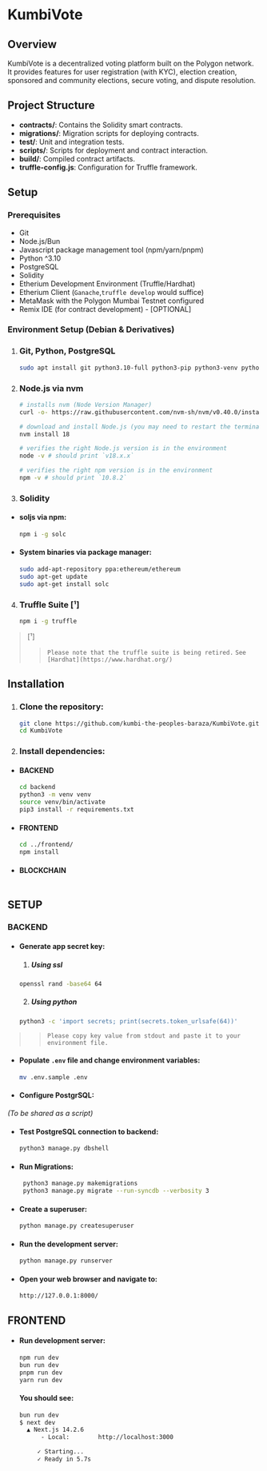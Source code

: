 # KumbiVote

## Overview

KumbiVote is a decentralized voting platform built on the Polygon network. It provides features for user registration (with KYC), election creation, sponsored and community elections, secure voting, and dispute resolution.

## Project Structure

- **contracts/**: Contains the Solidity smart contracts.
- **migrations/**: Migration scripts for deploying contracts.
- **test/**: Unit and integration tests.
- **scripts/**: Scripts for deployment and contract interaction.
- **build/**: Compiled contract artifacts.
- **truffle-config.js**: Configuration for Truffle framework.

## Setup

### Prerequisites
- Git
- Node.js/Bun
- Javascript package management tool (npm/yarn/pnpm)
- Python ^3.10
- PostgreSQL
- Solidity
- Etherium Development Environment (Truffle/Hardhat)
- Etherium Client (`Ganache`,`truffle develop` would suffice)
- MetaMask with the Polygon Mumbai Testnet configured
- Remix IDE (for contract development) - [OPTIONAL]

### Environment Setup (Debian & Derivatives)

1. ### Git, Python, PostgreSQL

    ```bash
    sudo apt install git python3.10-full python3-pip python3-venv python3-pip-whl postgresql-14
    ```

2. ### Node.js via nvm

    ```bash
    # installs nvm (Node Version Manager)
    curl -o- https://raw.githubusercontent.com/nvm-sh/nvm/v0.40.0/install.sh | bash

    # download and install Node.js (you may need to restart the terminal)
    nvm install 18

    # verifies the right Node.js version is in the environment
    node -v # should print `v18.x.x`

    # verifies the right npm version is in the environment
    npm -v # should print `10.8.2`
    ```


3. ### Solidity

- #### soljs via npm:

    ```bash
    npm i -g solc
    ```

- #### System binaries via package manager:

    ```bash
    sudo add-apt-repository ppa:ethereum/ethereum
    sudo apt-get update
    sudo apt-get install solc
    ```

4. ### Truffle Suite [¹]

    ```bash
    npm i -g truffle
    ```

> [¹] 
>> ```Please note that the truffle suite is being retired.```
>> ```See [Hardhat](https://www.hardhat.org/)```



## Installation

1. ### Clone the repository:

    ```bash
    git clone https://github.com/kumbi-the-peoples-baraza/KumbiVote.git
    cd KumbiVote
    ```

2. ### Install dependencies:

- #### BACKEND

    ```bash
    cd backend
    python3 -m venv venv
    source venv/bin/activate
    pip3 install -r requirements.txt
    ```

- #### FRONTEND

    ```bash
    cd ../frontend/
    npm install
    ```

- #### BLOCKCHAIN

    ```bash
    ```

## SETUP

### BACKEND

- #### Generate app secret key:

    1. ##### Using ssl

    ```bash
    openssl rand -base64 64
    ```

    2. ##### Using python

    ```bash
    python3 -c 'import secrets; print(secrets.token_urlsafe(64))'
    ```

>> `Please copy key value from stdout and paste it to your environment file.`


- #### Populate `.env` file and change environment variables:

    ```bash
    mv .env.sample .env
    ```

- #### Configure PostgrSQL:
*(To be shared as a script)*

- #### Test PostgreSQL connection to backend:

    ```bash
    python3 manage.py dbshell
    ```

- #### Run Migrations:

    ```bash
     python3 manage.py makemigrations
     python3 manage.py migrate --run-syncdb --verbosity 3
     ```

- #### Create a superuser:

    ```bash
    python manage.py createsuperuser
    ```

- #### Run the development server:

    ```bash
    python manage.py runserver
    ```

- #### Open your web browser and navigate to:

    `http://127.0.0.1:8000/`


## FRONTEND

- #### Run development server:

    ```bash
    npm run dev
    bun run dev
    pnpm run dev
    yarn run dev
    ```

    #### You should see:

    ```bash
    bun run dev
    $ next dev
      ▲ Next.js 14.2.6
          - Local:        http://localhost:3000

         ✓ Starting...
         ✓ Ready in 5.7s
    ```
